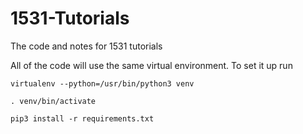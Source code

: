 # 1531-Tutorials
The code and notes for 1531 tutorials

All of the code will use the same virtual environment. To set it up run


`virtualenv --python=/usr/bin/python3 venv`


`. venv/bin/activate`


`pip3 install -r requirements.txt`

